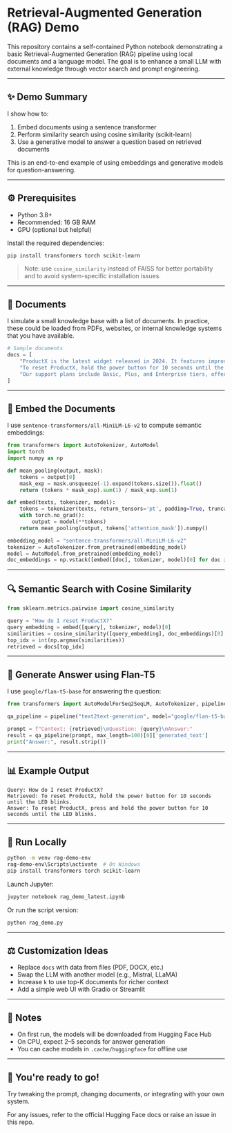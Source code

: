 # Retrieval-Augmented Generation (RAG) Demo

This repository contains a self-contained Python notebook demonstrating a basic Retrieval-Augmented Generation (RAG) pipeline using local documents and a language model. 
The goal is to enhance a small LLM with external knowledge through vector search and prompt engineering.

---

## ✨ Demo Summary

I show how to:
1. Embed documents using a sentence transformer
2. Perform similarity search using cosine similarity (scikit-learn)
3. Use a generative model to answer a question based on retrieved documents

This is an end-to-end example of using embeddings and generative models for question-answering.

---

## ⚙️ Prerequisites

- Python 3.8+
- Recommended: 16 GB RAM
- GPU (optional but helpful)

Install the required dependencies:

```bash
pip install transformers torch scikit-learn
```

> Note:  use `cosine_similarity` instead of FAISS for better portability and to avoid system-specific installation issues.

---

## 📂 Documents
I simulate a small knowledge base with a list of documents. In practice, these could be loaded from PDFs, websites, or internal knowledge systems that you have available.

```python
# Sample documents
docs = [
    "ProductX is the latest widget released in 2024. It features improved battery life.",
    "To reset ProductX, hold the power button for 10 seconds until the LED blinks.",
    "Our support plans include Basic, Plus, and Enterprise tiers, offering 24/7 support in higher tiers."
]
```

---

## 🧰 Embed the Documents

I use `sentence-transformers/all-MiniLM-L6-v2` to compute semantic embeddings:

```python
from transformers import AutoTokenizer, AutoModel
import torch
import numpy as np

def mean_pooling(output, mask):
    tokens = output[0]
    mask_exp = mask.unsqueeze(-1).expand(tokens.size()).float()
    return (tokens * mask_exp).sum(1) / mask_exp.sum(1)

def embed(texts, tokenizer, model):
    tokens = tokenizer(texts, return_tensors='pt', padding=True, truncation=True)
    with torch.no_grad():
        output = model(**tokens)
    return mean_pooling(output, tokens['attention_mask']).numpy()

embedding_model = "sentence-transformers/all-MiniLM-L6-v2"
tokenizer = AutoTokenizer.from_pretrained(embedding_model)
model = AutoModel.from_pretrained(embedding_model)
doc_embeddings = np.vstack([embed([doc], tokenizer, model)[0] for doc in docs])
```

---

## 🔍 Semantic Search with Cosine Similarity

```python
from sklearn.metrics.pairwise import cosine_similarity

query = "How do I reset ProductX?"
query_embedding = embed([query], tokenizer, model)[0]
similarities = cosine_similarity([query_embedding], doc_embeddings)[0]
top_idx = int(np.argmax(similarities))
retrieved = docs[top_idx]
```

---

## 🤖 Generate Answer using Flan-T5

I use `google/flan-t5-base` for answering the question:

```python
from transformers import AutoModelForSeq2SeqLM, AutoTokenizer, pipeline

qa_pipeline = pipeline("text2text-generation", model="google/flan-t5-base")

prompt = f"Context: {retrieved}\nQuestion: {query}\nAnswer:"
result = qa_pipeline(prompt, max_length=100)[0]['generated_text']
print("Answer:", result.strip())
```

---

## 📊 Example Output

```
Query: How do I reset ProductX?
Retrieved: To reset ProductX, hold the power button for 10 seconds until the LED blinks.
Answer: To reset ProductX, press and hold the power button for 10 seconds until the LED blinks.
```

---

## 🚀 Run Locally

```bash
python -m venv rag-demo-env
rag-demo-env\Scripts\activate  # On Windows
pip install transformers torch scikit-learn
```

Launch Jupyter:
```bash
jupyter notebook rag_demo_latest.ipynb
```

Or run the script version:
```bash
python rag_demo.py
```

---

## ⚖️ Customization Ideas

- Replace `docs` with data from files (PDF, DOCX, etc.)
- Swap the LLM with another model (e.g., Mistral, LLaMA)
- Increase `k` to use top-K documents for richer context
- Add a simple web UI with Gradio or Streamlit

---

## 🚨 Notes

- On first run, the models will be downloaded from Hugging Face Hub
- On CPU, expect 2–5 seconds for answer generation
- You can cache models in `.cache/huggingface` for offline use

---

## 🎉 You're ready to go!
Try tweaking the prompt, changing documents, or integrating with your own system.

For any issues, refer to the official Hugging Face docs or raise an issue in this repo.
